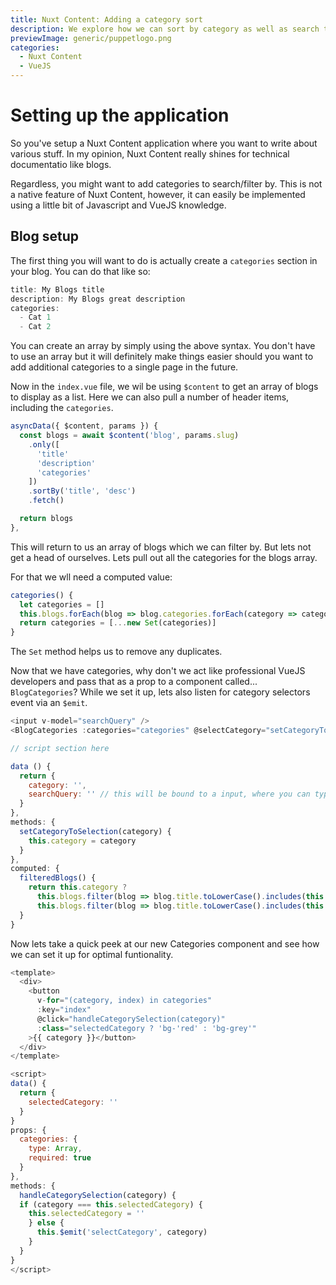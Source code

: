 ```yaml
---
title: Nuxt Content: Adding a category sort
description: We explore how we can sort by category as well as search term in Nuxt Content. A solid choice for a headless CMS
previewImage: generic/puppetlogo.png
categories:
  - Nuxt Content
  - VueJS
---
```


# Setting up the application

So you've setup a Nuxt Content application where you want to write about various stuff. In my opinion, Nuxt Content really shines for technical documentatio like blogs.

Regardless, you might want to add categories to search/filter by. This is not a native feature of Nuxt Content, however, it can easily be implemented using a little bit of Javascript and VueJS knowledge.

## Blog setup

The first thing you will want to do is actually create a `categories` section in your blog. You can do that like so:

```javascript
title: My Blogs title
description: My Blogs great description
categories:
  - Cat 1
  - Cat 2
```

You can create an array by simply using the above syntax. You don't have to use an array but it will definitely make things easier should you want to add additional categories to a single page in the future.

Now in the `index.vue` file, we wil be using `$content` to get an array of blogs to display as a list. Here we can also pull a number of header items, including the `categories`.

```javascript
asyncData({ $content, params }) {
  const blogs = await $content('blog', params.slug)
    .only([
      'title'
      'description'
      'categories'
    ])
    .sortBy('title', 'desc')
    .fetch()

  return blogs
},

```

This will return to us an array of blogs which we can filter by. But lets not get a head of ourselves. Lets pull out all the categories for the blogs array.

For that we wll need a computed value:

```javascript
categories() {
  let categories = []
  this.blogs.forEach(blog => blog.categories.forEach(category => categories.push(category)))
  return categories = [...new Set(categories)]
}
```
The `Set` method helps us to remove any duplicates.

Now that we have categories, why don't we act like professional VueJS developers and pass that as a prop to a component called... `BlogCategories`? While we set it up, lets also listen for category selectors event via an `$emit`.

```javascript
<input v-model="searchQuery" />
<BlogCategories :categories="categories" @selectCategory="setCategoryToSelection" />

// script section here

data () {
  return {
    category: '',
    searchQuery: '' // this will be bound to a input, where you can type a blogs title
  }
},
methods: {
  setCategoryToSelection(category) {
    this.category = category
  }
},
computed: {
  filteredBlogs() {
    return this.category ?
      this.blogs.filter(blog => blog.title.toLowerCase().includes(this.searchQuery) && blog.categories.includes(this.category) :
      this.blogs.filter(blog => blog.title.toLowerCase().includes(this.searchQuery))
  }
}

``````

Now lets take a quick peek at our new Categories component and see how we can set it up for optimal funtionality.


```javascript
<template>
  <div>
    <button
      v-for="(category, index) in categories"
      :key="index"
      @click="handleCategorySelection(category)"
      :class="selectedCategory ? 'bg-'red' : 'bg-grey'"
    >{{ category }}</button>
  </div>
</template>

<script>
data() {
  return {
    selectedCategory: ''
  }
}
props: {
  categories: {
    type: Array,
    required: true
  }
},
methods: {
  handleCategorySelection(category) {
  if (category === this.selectedCategory) {
    this.selectedCategory = ''
    } else {
      this.$emit('selectCategory', category)
    }
  }
}
</script>
```

